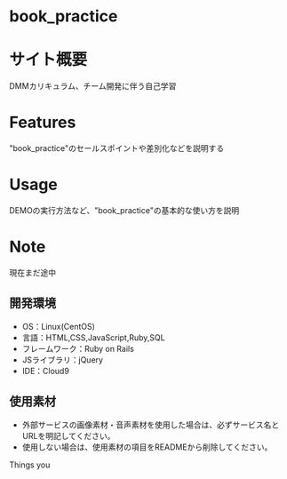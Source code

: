 # book_practice

# サイト概要
DMMカリキュラム、チーム開発に伴う自己学習

# Features

"book_practice"のセールスポイントや差別化などを説明する


# Usage

DEMOの実行方法など、"book_practice"の基本的な使い方を説明

# Note

現在まだ途中

## 開発環境
- OS：Linux(CentOS)
- 言語：HTML,CSS,JavaScript,Ruby,SQL
- フレームワーク：Ruby on Rails
- JSライブラリ：jQuery
- IDE：Cloud9

## 使用素材
- 外部サービスの画像素材・音声素材を使用した場合は、必ずサービス名とURLを明記してください。
- 使用しない場合は、使用素材の項目をREADMEから削除してください。

Things you
